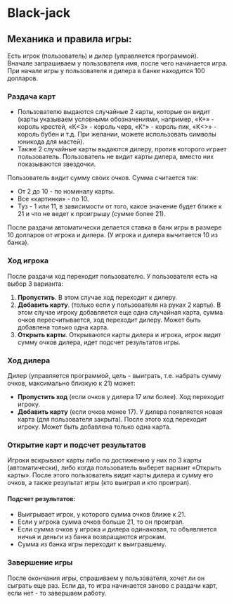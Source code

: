 # Black-jack

## Механика и правила игры:

Есть игрок (пользователь) и дилер (управляется программой).  
Вначале запрашиваем у пользователя имя, после чего начинается игра.  
При начале игры у пользователя и дилера в банке находится 100 долларов.

### Раздача карт

- Пользователю выдаются случайные 2 карты, которые он видит (карты указываем условными обозначениями, например, «К+» - король крестей, «К<3» - король черв, «К^» - король пик, «К<>» - король бубен и т.д. При желании, можете использовать символы юникода для мастей).
- Также 2 случайные карты выдаются дилеру, против которого играет пользователь. Пользователь не видит карты дилера, вместо них показываются звездочки.
  
Пользователь видит сумму своих очков. Сумма считается так:  
- От 2 до 10 - по номиналу карты.  
- Все «картинки» - по 10.  
- Туз - 1 или 11, в зависимости от того, какое значение будет ближе к 21 и что не ведет к проигрышу (сумме более 21).

После раздачи автоматически делается ставка в банк игры в размере 10 долларов от игрока и дилера. (У игрока и дилера вычитается 10 из банка).

### Ход игрока

После раздачи ход переходит пользователю. У пользователя есть на выбор 3 варианта:

1. **Пропустить**. В этом случае ход переходит к дилеру.
2. **Добавить карту**. (только если у пользователя на руках 2 карты). В этом случае игроку добавляется еще одна случайная карта, сумма очков пересчитывается, ход переходит дилеру. Может быть добавлена только одна карта.
3. **Открыть карты**. Открываются карты дилера и игрока, игрок видит сумму очков дилера, идет подсчет результатов игры.

### Ход дилера

Дилер (управляется программой, цель - выиграть, т.е. набрать сумму очков, максимально близкую к 21) может:

- **Пропустить ход** (если очков у дилера 17 или более). Ход переходит игроку.
- **Добавить карту** (если очков менее 17). У дилера появляется новая карта (для пользователя закрыта). После этого ход переходит игроку. Может быть добавлена только одна карта.

### Открытие карт и подсчет результатов

Игроки вскрывают карты либо по достижению у них по 3 карты (автоматически), либо когда пользователь выберет вариант «Открыть карты». После этого пользователь видит карты дилера и сумму его очков, а также результат игры (кто выиграл и кто проиграл).

#### Подсчет результатов:

- Выигрывает игрок, у которого сумма очков ближе к 21.
- Если у игрока сумма очков больше 21, то он проиграл.
- Если сумма очков у игрока и дилера одинаковая, то объявляется ничья и деньги из банка возвращаются игрокам.
- Сумма из банка игры переходит к выигравшему.

### Завершение игры

После окончания игры, спрашиваем у пользователя, хочет ли он сыграть еще раз. Если да, то игра начинается заново с раздачи карт, если нет - то завершаем работу.

